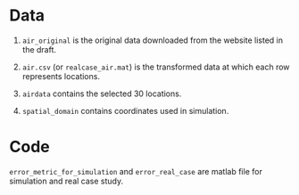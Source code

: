 # Data

1. `air_original` is the original data downloaded from the website listed in the draft.

2. `air.csv` (or `realcase_air.mat`) is the  transformed data at which each row represents locations.

3. `airdata` contains the selected 30 locations.

4. `spatial_domain` contains coordinates used in simulation.


# Code 

`error_metric_for_simulation` and `error_real_case` are matlab file for simulation and real case study.

